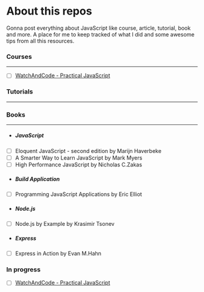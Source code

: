 # About this repos

Gonna post everything about JavaScript like course, article, tutorial, book and more.
A place for me to keep tracked of what I did and some awesome tips from all this resources.

### Courses
---
- [ ] [WatchAndCode - Practical JavaScript](https://watchandcode.com/courses/practical-javascript)

### Tutorials
---
### Books
---


- ##### JavaScript
- [ ] Eloquent JavaScript - second edition by Marijn Haverbeke
- [ ] A Smarter Way to Learn JavaScript by Mark Myers
- [ ] High Performance JavaScript by Nicholas C.Zakas

- ##### Build Application
- [ ] Programming JavaScript Applications by Eric Elliot

- ##### Node.js
- [ ] Node.js by Example by Krasimir Tsonev
- ##### Express
- [ ] Express in Action by Evan M.Hahn

### In progress
- [ ] [WatchAndCode - Practical JavaScript](https://watchandcode.com/courses/practical-javascript)
